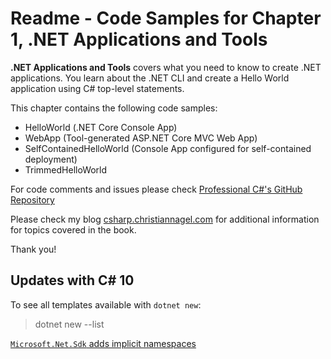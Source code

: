 # Readme - Code Samples for Chapter 1, .NET Applications and Tools

**.NET Applications and Tools** covers what you need to know to create .NET applications. You learn about the .NET CLI and create a Hello World application using C# top-level statements.

This chapter contains the following code samples:

* HelloWorld (.NET Core Console App)
* WebApp (Tool-generated ASP.NET Core MVC Web App)
* SelfContainedHelloWorld (Console App configured for self-contained deployment)
* TrimmedHelloWorld
 
For code comments and issues please check [Professional C#'s GitHub Repository](https://github.com/ProfessionalCSharp/ProfessionalCSharp2021)

Please check my blog [csharp.christiannagel.com](https://csharp.christiannagel.com "csharp.christiannagel.com") for additional information for topics covered in the book.

Thank you!

## Updates with C# 10

To see all templates available with `dotnet new`:

> dotnet new --list

[`Microsoft.Net.Sdk` adds implicit namespaces](https://docs.microsoft.com/en-us/dotnet/core/compatibility/sdk/6.0/implicit-namespaces)

